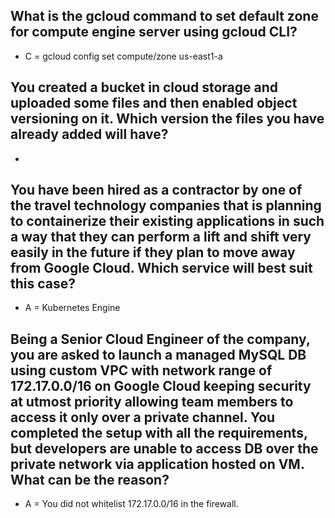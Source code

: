 ## What is the gcloud command to set default zone for compute engine server using gcloud CLI?
- C = gcloud config set compute/zone us-east1-a

## You created a bucket in cloud storage and uploaded some files and then enabled object versioning on it. Which version the files you have already added will have?
-

## You have been hired as a contractor by one of the travel technology companies that is planning to containerize their existing applications in such a way that they can perform a lift and shift very easily in the future if they plan to move away from Google Cloud. Which service will best suit this case?
- A = Kubernetes Engine

## Being a Senior Cloud Engineer of the company, you are asked to launch a managed MySQL DB using custom VPC with network range of 172.17.0.0/16 on Google Cloud keeping security at utmost priority allowing team members to access it only over a private channel. You completed the setup with all the requirements, but developers are unable to access DB over the private network via application hosted on VM. What can be the reason?
- A = You did not whitelist 172.17.0.0/16 in the firewall.
